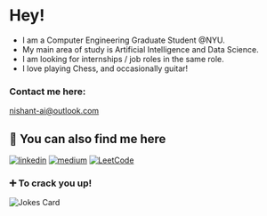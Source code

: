 
# Hey!

- I am a Computer Engineering Graduate Student @NYU.
- My main area of study is Artificial Intelligence and Data Science.
- I am looking for internships / job roles in the same role.
- I love playing Chess, and occasionally guitar!

### Contact me here:

nishant-ai@outlook.com

## 🔗 You can also find me here
[![linkedin](https://img.shields.io/badge/linkedin-0A66C2?style=for-the-badge&logo=linkedin&logoColor=white)](https://www.linkedin.com/in/nishantsh20/)
[![medium](https://img.shields.io/badge/Medium-12100E?style=for-the-badge&logo=medium&logoColor=white)](https://neeshant.medium.com/)
[![LeetCode](https://img.shields.io/badge/LeetCode-000000?style=for-the-badge&logo=LeetCode&logoColor=#d16c06)](https://leetcode.com/Nishhant/)


### ➕ To crack you up!
![Jokes Card](https://readme-jokes.vercel.app/api)

